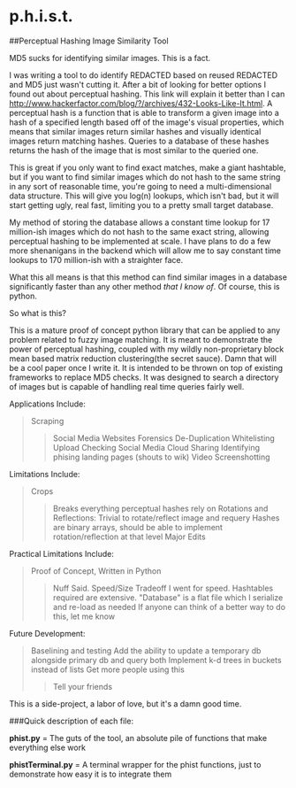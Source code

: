 # p.h.i.s.t.
##Perceptual Hashing Image Similarity Tool

MD5 sucks for identifying similar images. This is a fact.

I was writing a tool to do identify REDACTED based on reused REDACTED and MD5 just wasn't cutting it. After a bit of looking for better options I found out about perceptual hashing. This link will explain it better than I can <html> http://www.hackerfactor.com/blog/?/archives/432-Looks-Like-It.html</html>. A perceptual hash is a function that is able to transform a given image into a hash of a specified length based off of the image's visual properties, which means that similar images return similar hashes and visually identical images return matching hashes. Queries to a database of these hashes returns the hash of the image that is most similar to the queried one. 

This is great if you only want to find exact matches, make a giant hashtable, but if you want to find similar images which do not hash to the same string in any sort of reasonable time, you're going to need a multi-dimensional data structure. This will give you log(n) lookups, which isn't bad, but it will start getting ugly, real fast, limiting you to a pretty small target database.

My method of storing the database allows a constant time lookup for 17 million-ish images which do not hash to the same exact string, allowing perceptual hashing to be implemented at scale. I have plans to do a few more shenanigans in the backend which will allow me to say constant time lookups to 170 million-ish with a straighter face. 

What this all means is that this method can find similar images in a database significantly faster than any other method *that I know of*. Of course, this is python.

So what is this? 

This is a mature proof of concept python library that can be applied to any problem related to fuzzy image matching. It is meant to demonstrate the power of perceptual hashing, coupled with my wildly non-proprietary block mean based matrix reduction clustering(the secret sauce). Damn that will be a cool paper once I write it. It is intended to be thrown on top of existing frameworks to replace MD5 checks. It was designed to search a directory of images but is capable of handling real time queries fairly well. 

Applications Include:
>Scraping 
>>    Social Media
>>    Websites
>Forensics
>De-Duplication
>Whitelisting
>Upload Checking
>>    Social Media
>>    Cloud Sharing
>Identifying phising landing pages (shouts to wik)
>Video Screenshotting

Limitations Include:
>Crops 
>>    Breaks everything perceptual hashes rely on
>Rotations and Reflections:
>>    Trivial to rotate/reflect image and requery
>>    Hashes are binary arrays, should be able to implement rotation/reflection at that level
>Major Edits

Practical Limitations Include:
>Proof of Concept, Written in Python
>>    Nuff Said.
>Speed/Size Tradeoff
>>    I went for speed. Hashtables required are extensive. 
>"Database" is a flat file which I serialize and re-load as needed
>>    If anyone can think of a better way to do this, let me know
    
Future Development:
>Baselining and testing
>Add the ability to update a temporary db alongside primary db and query both
>Implement k-d trees in buckets instead of lists
>Get more people using this
>> Tell your friends

This is a side-project, a labor of love, but it's a damn good time.

###Quick description of each file:

**phist.py** = The guts of the tool, an absolute pile of functions that make everything else work

**phistTerminal.py** = A terminal wrapper for the phist functions, just to demonstrate how easy it is to integrate them
